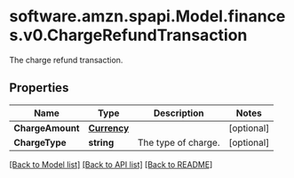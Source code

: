 # software.amzn.spapi.Model.finances.v0.ChargeRefundTransaction
The charge refund transaction.

## Properties

Name | Type | Description | Notes
------------ | ------------- | ------------- | -------------
**ChargeAmount** | [**Currency**](Currency.md) |  | [optional] 
**ChargeType** | **string** | The type of charge. | [optional] 

[[Back to Model list]](../README.md#documentation-for-models) [[Back to API list]](../README.md#documentation-for-api-endpoints) [[Back to README]](../README.md)

